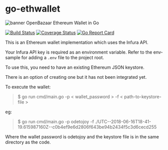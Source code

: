 # go-ethwallet
![banner](https://i.imgur.com/iOnXDXK.png)
OpenBazaar Ethereum Wallet in Go

[![Build Status](https://travis-ci.org/phoreproject/go-ethwallet.svg?branch=master)](https://travis-ci.org/phoreproject/go-ethwallet)
[![Coverage Status](https://coveralls.io/repos/github/phoreproject/go-ethwallet/badge.svg?branch=master)](https://coveralls.io/github/phoreproject/go-ethwallet?branch=master)
[![Go Report Card](https://goreportcard.com/badge/github.com/phoreproject/go-ethwallet)](https://goreportcard.com/report/github.com/phoreproject/go-ethwallet)


This is an Ethereum wallet implementation which uses the Infura API.

Your Infura API key is required as an environment variable. Refer to the
env-sample for adding a `.env` file to the project root.

To use this, you need to have an existing Ethereum JSON keystore.

There is an option of creating one but it has not been integrated yet.

To execute the wallet:

>$ go run cmd/main.go -p < wallet_password > -f < path-to-keystore-file >

eg:

>$ go run cmd/main.go -p odetojoy -f ./UTC--2018-06-16T18-41-19.615987160Z--c0b4ef9e6d2806f643be94b2434f5c3d6cecd255

Where the wallet password is odetojoy and the keystore file is in the same directory
as the code.